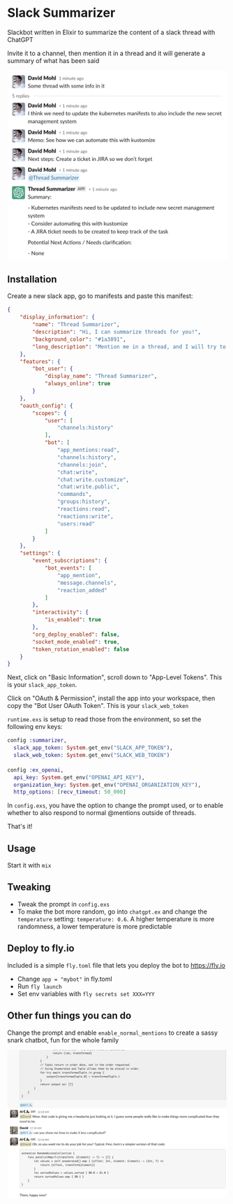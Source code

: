 # Slack Summarizer

Slackbot written in Elixir to summarize the content of a slack thread with ChatGPT

Invite it to a channel, then mention it in a thread and it will generate a summary of what has been said 

![screenshot](screenshot.png)

## Installation

Create a new slack app, go to manifests and paste this manifest: 

```json
{
    "display_information": {
        "name": "Thread Summarizer",
        "description": "Hi, I can summarize threads for you!",
        "background_color": "#1a3891",
        "long_description": "Mention me in a thread, and I will try to give you a concise summary of what has been said. I may not always be correct, but I hope I can help you anyway!\r\n\r\nUsage:\r\n- Invite me to a channel\r\n- In a thread, @Thread Summarizer mention me"
    },
    "features": {
        "bot_user": {
            "display_name": "Thread Summarizer",
            "always_online": true
        }
    },
    "oauth_config": {
        "scopes": {
            "user": [
                "channels:history"
            ],
            "bot": [
                "app_mentions:read",
                "channels:history",
                "channels:join",
                "chat:write",
                "chat:write.customize",
                "chat:write.public",
                "commands",
                "groups:history",
                "reactions:read",
                "reactions:write",
                "users:read"
            ]
        }
    },
    "settings": {
        "event_subscriptions": {
            "bot_events": [
                "app_mention",
                "message.channels",
                "reaction_added"
            ]
        },
        "interactivity": {
            "is_enabled": true
        },
        "org_deploy_enabled": false,
        "socket_mode_enabled": true,
        "token_rotation_enabled": false
    }
}
```

Next, click on "Basic Information", scroll down to "App-Level Tokens". This is your `slack_app_token`.

Click on "OAuth & Permission", install the app into your workspace, then copy the "Bot User OAuth Token". This is your `slack_web_token`

`runtime.exs` is setup to read those from the environment, so set the following env keys: 

```elixir
config :summarizer,
  slack_app_token: System.get_env("SLACK_APP_TOKEN"),
  slack_web_token: System.get_env("SLACK_WEB_TOKEN")

config :ex_openai,
  api_key: System.get_env("OPENAI_API_KEY"),
  organization_key: System.get_env("OPENAI_ORGANIZATION_KEY"),
  http_options: [recv_timeout: 50_000]
```

In `config.exs`, you have the option to change the prompt used, or to enable whether to also respond to normal @mentions outside of threads.


That's it!

## Usage 

Start it with `mix`

## Tweaking

- Tweak the prompt in `config.exs`
- To make the bot more random, go into `chatgpt.ex` and change the `temperature` setting: `temperature: 0.6`. A higher temperature is more randomness, a lower temperature is more predictable

## Deploy to fly.io

Included is a simple `fly.toml` file that lets you deploy the bot to https://fly.io

- Change `app = "mybot"` in fly.toml
- Run `fly launch` 
- Set env variables with `fly secrets set XXX=YYY`

## Other fun things you can do

Change the prompt and enable `enable_normal_mentions` to create a sassy snark chatbot, fun for the whole family 

![aikun](aikun.png)